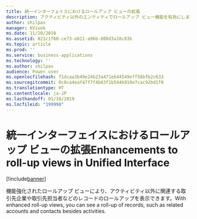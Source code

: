 ```yaml
---
title: 統一インターフェイスにおけるロールアップ ビューの拡張
description: アクティビティ以外のエンティティでロールアップ ビュー機能を有効にします。
author: shilpas
manager: KVivek
ms.date: 11/20/2018
ms.assetid: 821c1f60-ce73-e811-a96b-000d3a18c83b
ms.topic: article
ms.prod: ''
ms.service: business-applications
ms.technology: ''
ms.author: shilpas
audience: Power user
ms.openlocfilehash: f1dcaa3b49e24b23a471eb44549eff58bfb2c633
ms.sourcegitcommit: 0c8ca4eaf47f7f4b83f1b544b910e7cac92bd1f0
ms.translationtype: HT
ms.contentlocale: ja-JP
ms.lasthandoff: 01/10/2019
ms.locfileid: "199998"
---
```

# <a name="enhancements-to-roll-up-views-in-unified-interface"></a><span data-ttu-id="87d2e-103">統一インターフェイスにおけるロールアップ ビューの拡張</span><span class="sxs-lookup"><span data-stu-id="87d2e-103">Enhancements to roll-up views in Unified Interface</span></span>


[!include[banner](../../includes/banner.md)]

<span data-ttu-id="87d2e-104">機能強化されたロールアップ ビューにより、アクティビティ以外に関連する取引先企業や取引先担当者などのレコードのロールアップを表示できます。</span><span class="sxs-lookup"><span data-stu-id="87d2e-104">With enhanced roll-up views, you can see a roll-up of records, such as related accounts and contacts besides activities.</span></span>
